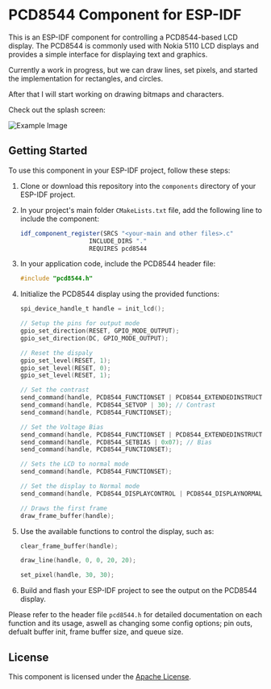 # PCD8544 Component for ESP-IDF

This is an ESP-IDF component for controlling a PCD8544-based LCD display. The PCD8544 is commonly used with Nokia 5110 LCD displays and provides a simple interface for displaying text and graphics.

Currently a work in progress, but we can draw lines, set pixels, and started the implementation for rectangles, and circles.

After that I will start working on drawing bitmaps and characters.

Check out the splash screen:

![Example Image](https://www.voidstudios.com.au/_next/image?url=https%3A%2F%2Fxovjhtjkytzursvsbvbp.supabase.co%2Fstorage%2Fv1%2Fobject%2Fpublic%2Fheader_img%2Fproject-b89c1cc6-cffa-44ba-a650-d4ba90e11770.undefined&w=1080&q=75)

## Getting Started

To use this component in your ESP-IDF project, follow these steps:

1. Clone or download this repository into the `components` directory of your ESP-IDF project.

2. In your project's main folder `CMakeLists.txt` file, add the following line to include the component:

    ```cmake
    idf_component_register(SRCS "<your-main and other files>.c"
                       INCLUDE_DIRS "."
                       REQUIRES pcd8544
    ```

3. In your application code, include the PCD8544 header file:

    ```c
    #include "pcd8544.h"
    ```

4. Initialize the PCD8544 display using the provided functions:

    ```c
    spi_device_handle_t handle = init_lcd();

    // Setup the pins for output mode
    gpio_set_direction(RESET, GPIO_MODE_OUTPUT);
    gpio_set_direction(DC, GPIO_MODE_OUTPUT);

    // Reset the dispaly
    gpio_set_level(RESET, 1);
    gpio_set_level(RESET, 0);
    gpio_set_level(RESET, 1);

    // Set the contrast
    send_command(handle, PCD8544_FUNCTIONSET | PCD8544_EXTENDEDINSTRUCTION);
    send_command(handle, PCD8544_SETVOP | 30); // Contrast
    send_command(handle, PCD8544_FUNCTIONSET);

    // Set the Voltage Bias
    send_command(handle, PCD8544_FUNCTIONSET | PCD8544_EXTENDEDINSTRUCTION);
    send_command(handle, PCD8544_SETBIAS | 0x07); // Bias
    send_command(handle, PCD8544_FUNCTIONSET);

    // Sets the LCD to normal mode
    send_command(handle, PCD8544_FUNCTIONSET);

    // Set the display to Normal mode
    send_command(handle, PCD8544_DISPLAYCONTROL | PCD8544_DISPLAYNORMAL);

    // Draws the first frame
    draw_frame_buffer(handle);

    ```

5. Use the available functions to control the display, such as:

    ```c
    clear_frame_buffer(handle);

    draw_line(handle, 0, 0, 20, 20);

    set_pixel(handle, 30, 30);
    ```

6. Build and flash your ESP-IDF project to see the output on the PCD8544 display.

Please refer to the header file `pcd8544.h` for detailed documentation on each function and its usage, aswell as changing some config options; pin outs, defualt buffer init, frame buffer size, and queue size.

## License

This component is licensed under the [Apache License](LICENSE).
